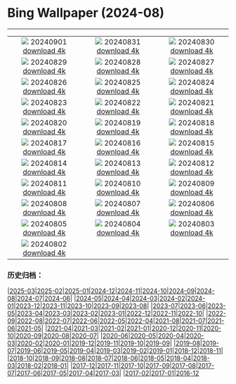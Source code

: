 # Bing Wallpaper (2024-08)
**************
| | | |
| :----: | :----: | :----: |
| ![](https://www.bing.com/th?id=OHR.RegataStoricaVenezia_IT-IT2940958877_1920x1080.jpg) 20240901 [download 4k](https://www.bing.com/th?id=OHR.RegataStoricaVenezia_IT-IT2940958877_UHD.jpg) | ![](https://www.bing.com/th?id=OHR.DjanetAlgeria_IT-IT6738833644_1920x1080.jpg) 20240831 [download 4k](https://www.bing.com/th?id=OHR.DjanetAlgeria_IT-IT6738833644_UHD.jpg) | ![](https://www.bing.com/th?id=OHR.WhaleSharkDay_IT-IT0919967624_1920x1080.jpg) 20240830 [download 4k](https://www.bing.com/th?id=OHR.WhaleSharkDay_IT-IT0919967624_UHD.jpg) |
| ![](https://www.bing.com/th?id=OHR.CastellfollitSpain_IT-IT5915189187_1920x1080.jpg) 20240829 [download 4k](https://www.bing.com/th?id=OHR.CastellfollitSpain_IT-IT5915189187_UHD.jpg) | ![](https://www.bing.com/th?id=OHR.ParalympicsParis_IT-IT4851305254_1920x1080.jpg) 20240828 [download 4k](https://www.bing.com/th?id=OHR.ParalympicsParis_IT-IT4851305254_UHD.jpg) | ![](https://www.bing.com/th?id=OHR.LagoMisurina_IT-IT4702658331_1920x1080.jpg) 20240827 [download 4k](https://www.bing.com/th?id=OHR.LagoMisurina_IT-IT4702658331_UHD.jpg) |
| ![](https://www.bing.com/th?id=OHR.PalmyraAtoll_IT-IT5623392573_1920x1080.jpg) 20240826 [download 4k](https://www.bing.com/th?id=OHR.PalmyraAtoll_IT-IT5623392573_UHD.jpg) | ![](https://www.bing.com/th?id=OHR.SwiftcurrentLake_IT-IT5489995070_1920x1080.jpg) 20240825 [download 4k](https://www.bing.com/th?id=OHR.SwiftcurrentLake_IT-IT5489995070_UHD.jpg) | ![](https://www.bing.com/th?id=OHR.KatahdinWoods_IT-IT5335389072_1920x1080.jpg) 20240824 [download 4k](https://www.bing.com/th?id=OHR.KatahdinWoods_IT-IT5335389072_UHD.jpg) |
| ![](https://www.bing.com/th?id=OHR.PrasatPhanom_IT-IT5114884058_1920x1080.jpg) 20240823 [download 4k](https://www.bing.com/th?id=OHR.PrasatPhanom_IT-IT5114884058_UHD.jpg) | ![](https://www.bing.com/th?id=OHR.OceanCityMD_IT-IT8362993245_1920x1080.jpg) 20240822 [download 4k](https://www.bing.com/th?id=OHR.OceanCityMD_IT-IT8362993245_UHD.jpg) | ![](https://www.bing.com/th?id=OHR.NazcaBooby_IT-IT8043395751_1920x1080.jpg) 20240821 [download 4k](https://www.bing.com/th?id=OHR.NazcaBooby_IT-IT8043395751_UHD.jpg) |
| ![](https://www.bing.com/th?id=OHR.TetonSunrise_IT-IT5409583917_1920x1080.jpg) 20240820 [download 4k](https://www.bing.com/th?id=OHR.TetonSunrise_IT-IT5409583917_UHD.jpg) | ![](https://www.bing.com/th?id=OHR.RegataSanGines_IT-IT5321961611_1920x1080.jpg) 20240819 [download 4k](https://www.bing.com/th?id=OHR.RegataSanGines_IT-IT5321961611_UHD.jpg) | ![](https://www.bing.com/th?id=OHR.HuntingtonBeach_IT-IT5196436677_1920x1080.jpg) 20240818 [download 4k](https://www.bing.com/th?id=OHR.HuntingtonBeach_IT-IT5196436677_UHD.jpg) |
| ![](https://www.bing.com/th?id=OHR.AlfanzinaLighthouse_IT-IT5068594687_1920x1080.jpg) 20240817 [download 4k](https://www.bing.com/th?id=OHR.AlfanzinaLighthouse_IT-IT5068594687_UHD.jpg) | ![](https://www.bing.com/th?id=OHR.HangCave_IT-IT4945788331_1920x1080.jpg) 20240816 [download 4k](https://www.bing.com/th?id=OHR.HangCave_IT-IT4945788331_UHD.jpg) | ![](https://www.bing.com/th?id=OHR.Ferragosto_IT-IT4867237057_1920x1080.jpg) 20240815 [download 4k](https://www.bing.com/th?id=OHR.Ferragosto_IT-IT4867237057_UHD.jpg) |
| ![](https://www.bing.com/th?id=OHR.WatarrkaLizard_IT-IT4767936784_1920x1080.jpg) 20240814 [download 4k](https://www.bing.com/th?id=OHR.WatarrkaLizard_IT-IT4767936784_UHD.jpg) | ![](https://www.bing.com/th?id=OHR.DugiOtokCroatia_IT-IT0800672865_1920x1080.jpg) 20240813 [download 4k](https://www.bing.com/th?id=OHR.DugiOtokCroatia_IT-IT0800672865_UHD.jpg) | ![](https://www.bing.com/th?id=OHR.ElephantsAmboseli_IT-IT6102111870_1920x1080.jpg) 20240812 [download 4k](https://www.bing.com/th?id=OHR.ElephantsAmboseli_IT-IT6102111870_UHD.jpg) |
| ![](https://www.bing.com/th?id=OHR.TofinoVancouver_IT-IT8944442230_1920x1080.jpg) 20240811 [download 4k](https://www.bing.com/th?id=OHR.TofinoVancouver_IT-IT8944442230_UHD.jpg) | ![](https://www.bing.com/th?id=OHR.SanLorenzoNight_IT-IT4055519723_1920x1080.jpg) 20240810 [download 4k](https://www.bing.com/th?id=OHR.SanLorenzoNight_IT-IT4055519723_UHD.jpg) | ![](https://www.bing.com/th?id=OHR.IncaRuinPeru_IT-IT3781329004_1920x1080.jpg) 20240809 [download 4k](https://www.bing.com/th?id=OHR.IncaRuinPeru_IT-IT3781329004_UHD.jpg) |
| ![](https://www.bing.com/th?id=OHR.LagoComoItaly_IT-IT3865741032_1920x1080.jpg) 20240808 [download 4k](https://www.bing.com/th?id=OHR.LagoComoItaly_IT-IT3865741032_UHD.jpg) | ![](https://www.bing.com/th?id=OHR.MichiganLighthouse_IT-IT9647286903_1920x1080.jpg) 20240807 [download 4k](https://www.bing.com/th?id=OHR.MichiganLighthouse_IT-IT9647286903_UHD.jpg) | ![](https://www.bing.com/th?id=OHR.MolokiniHawaii_IT-IT9190436704_1920x1080.jpg) 20240806 [download 4k](https://www.bing.com/th?id=OHR.MolokiniHawaii_IT-IT9190436704_UHD.jpg) |
| ![](https://www.bing.com/th?id=OHR.HertfordshireLavender_IT-IT3555753109_1920x1080.jpg) 20240805 [download 4k](https://www.bing.com/th?id=OHR.HertfordshireLavender_IT-IT3555753109_UHD.jpg) | ![](https://www.bing.com/th?id=OHR.ImpalaOxpecker_IT-IT7910851982_1920x1080.jpg) 20240804 [download 4k](https://www.bing.com/th?id=OHR.ImpalaOxpecker_IT-IT7910851982_UHD.jpg) | ![](https://www.bing.com/th?id=OHR.WulongKarst_IT-IT7105962798_1920x1080.jpg) 20240803 [download 4k](https://www.bing.com/th?id=OHR.WulongKarst_IT-IT7105962798_UHD.jpg) |
| ![](https://www.bing.com/th?id=OHR.TrunkBay_IT-IT7046604916_1920x1080.jpg) 20240802 [download 4k](https://www.bing.com/th?id=OHR.TrunkBay_IT-IT7046604916_UHD.jpg) |  |  |

### 历史归档：

|[2025-03](bing/2025-03/2025-03.md)|[2025-02](bing/2025-02/2025-02.md)|[2025-01](bing/2025-01/2025-01.md)|[2024-12](bing/2024-12/2024-12.md)|[2024-11](bing/2024-11/2024-11.md)|[2024-10](bing/2024-10/2024-10.md)|[2024-09](bing/2024-09/2024-09.md)|[2024-08](bing/2024-08/2024-08.md)|[2024-07](bing/2024-07/2024-07.md)|[2024-06](bing/2024-06/2024-06.md)|
|[2024-05](bing/2024-05/2024-05.md)|[2024-04](bing/2024-04/2024-04.md)|[2024-03](bing/2024-03/2024-03.md)|[2024-02](bing/2024-02/2024-02.md)|[2024-01](bing/2024-01/2024-01.md)|[2023-12](bing/2023-12/2023-12.md)|[2023-11](bing/2023-11/2023-11.md)|[2023-10](bing/2023-10/2023-10.md)|[2023-09](bing/2023-09/2023-09.md)|[2023-08](bing/2023-08/2023-08.md)|
|[2023-07](bing/2023-07/2023-07.md)|[2023-06](bing/2023-06/2023-06.md)|[2023-05](bing/2023-05/2023-05.md)|[2023-04](bing/2023-04/2023-04.md)|[2023-03](bing/2023-03/2023-03.md)|[2023-02](bing/2023-02/2023-02.md)|[2023-01](bing/2023-01/2023-01.md)|[2022-12](bing/2022-12/2022-12.md)|[2022-11](bing/2022-11/2022-11.md)|[2022-10](bing/2022-10/2022-10.md)|
|[2022-09](bing/2022-09/2022-09.md)|[2022-08](bing/2022-08/2022-08.md)|[2022-07](bing/2022-07/2022-07.md)|[2022-06](bing/2022-06/2022-06.md)|[2022-05](bing/2022-05/2022-05.md)|[2022-04](bing/2022-04/2022-04.md)|[2021-08](bing/2021-08/2021-08.md)|[2021-07](bing/2021-07/2021-07.md)|[2021-06](bing/2021-06/2021-06.md)|[2021-05](bing/2021-05/2021-05.md)|
|[2021-04](bing/2021-04/2021-04.md)|[2021-03](bing/2021-03/2021-03.md)|[2021-02](bing/2021-02/2021-02.md)|[2021-01](bing/2021-01/2021-01.md)|[2020-12](bing/2020-12/2020-12.md)|[2020-11](bing/2020-11/2020-11.md)|[2020-10](bing/2020-10/2020-10.md)|[2020-09](bing/2020-09/2020-09.md)|[2020-08](bing/2020-08/2020-08.md)|[2020-07](bing/2020-07/2020-07.md)|
|[2020-06](bing/2020-06/2020-06.md)|[2020-05](bing/2020-05/2020-05.md)|[2020-04](bing/2020-04/2020-04.md)|[2020-03](bing/2020-03/2020-03.md)|[2020-02](bing/2020-02/2020-02.md)|[2020-01](bing/2020-01/2020-01.md)|[2019-12](bing/2019-12/2019-12.md)|[2019-11](bing/2019-11/2019-11.md)|[2019-10](bing/2019-10/2019-10.md)|[2019-09](bing/2019-09/2019-09.md)|
|[2019-08](bing/2019-08/2019-08.md)|[2019-07](bing/2019-07/2019-07.md)|[2019-06](bing/2019-06/2019-06.md)|[2019-05](bing/2019-05/2019-05.md)|[2019-04](bing/2019-04/2019-04.md)|[2019-03](bing/2019-03/2019-03.md)|[2019-02](bing/2019-02/2019-02.md)|[2019-01](bing/2019-01/2019-01.md)|[2018-12](bing/2018-12/2018-12.md)|[2018-11](bing/2018-11/2018-11.md)|
|[2018-10](bing/2018-10/2018-10.md)|[2018-09](bing/2018-09/2018-09.md)|[2018-08](bing/2018-08/2018-08.md)|[2018-07](bing/2018-07/2018-07.md)|[2018-06](bing/2018-06/2018-06.md)|[2018-05](bing/2018-05/2018-05.md)|[2018-04](bing/2018-04/2018-04.md)|[2018-03](bing/2018-03/2018-03.md)|[2018-02](bing/2018-02/2018-02.md)|[2018-01](bing/2018-01/2018-01.md)|
|[2017-12](bing/2017-12/2017-12.md)|[2017-11](bing/2017-11/2017-11.md)|[2017-10](bing/2017-10/2017-10.md)|[2017-09](bing/2017-09/2017-09.md)|[2017-08](bing/2017-08/2017-08.md)|[2017-07](bing/2017-07/2017-07.md)|[2017-06](bing/2017-06/2017-06.md)|[2017-05](bing/2017-05/2017-05.md)|[2017-04](bing/2017-04/2017-04.md)|[2017-03](bing/2017-03/2017-03.md)|
|[2017-02](bing/2017-02/2017-02.md)|[2017-01](bing/2017-01/2017-01.md)|[2016-12](bing/2016-12/2016-12.md)